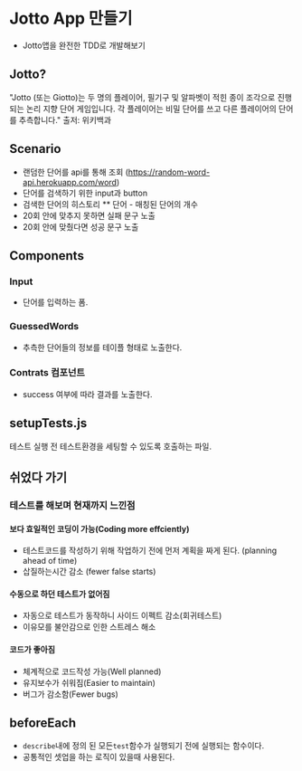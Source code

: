 # Jotto App 만들기
* Jotto앱을 완전한 TDD로 개발해보기

## Jotto?
"Jotto (또는 Giotto)는 두 명의 플레이어, 필기구 및 알파벳이 적힌 종이 조각으로 진행되는 논리 지향 단어 게임입니다. 각 플레이어는 비밀 단어를 쓰고 다른 플레이어의 단어를 추측합니다."
출저: 위키백과

## Scenario
* 랜덤한 단어를 api를 통해 조회 (https://random-word-api.herokuapp.com/word)
* 단어를 검색하기 위한 input과 button
* 검색한 단어의 히스토리
** 단어 - 매칭된 단어의 개수
* 20회 안에 맞추지 못하면 실패 문구 노출
* 20회 안에 맞췄다면 성공 문구 노출

## Components
### Input
* 단어를 입력하는 폼.

### GuessedWords
* 추측한 단어들의 정보를 테이플 형태로 노출한다.

### Contrats 컴포넌트
* success 여부에 따라 결과를 노출한다.

## setupTests.js
테스트 실행 전 테스트환경을 세팅할 수 있도록 호출하는 파일. 

## 쉬었다 가기
### 테스트를 해보며 현재까지 느낀점
#### 보다 효일적인 코딩이 가능(Coding more effciently)
- 테스트코드를 작성하기 위해 작업하기 전에 먼저 계획을 짜게 된다. (planning ahead of time)
- 삽질하는시간 감소 (fewer false starts)

#### 수동으로 하던 테스트가 없어짐
- 자동으로 테스트가 동작하니 사이드 이펙트 감소(회귀테스트)
- 이유모를 불안감으로 인한 스트레스 해소

#### 코드가 좋아짐
- 체계적으로 코드작성 가능(Well planned)
- 유지보수가 쉬워짐(Easier to maintain)
- 버그가 감소함(Fewer bugs)


## beforeEach
- `describe`내에 정의 된 모든`test`함수가 실행되기 전에 실행되는 함수이다.
- 공통적인 셋업을 하는 로직이 있을때 사용된다.

